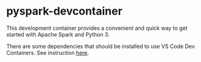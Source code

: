 # pyspark-devcontainer
This development container provides a convenient and quick way to get started with Apache Spark and Python 3.

There are some dependencies that should be installed to use VS Code Dev Containers. See instruction [here](https://code.visualstudio.com/docs/remote/containers#_installation).
